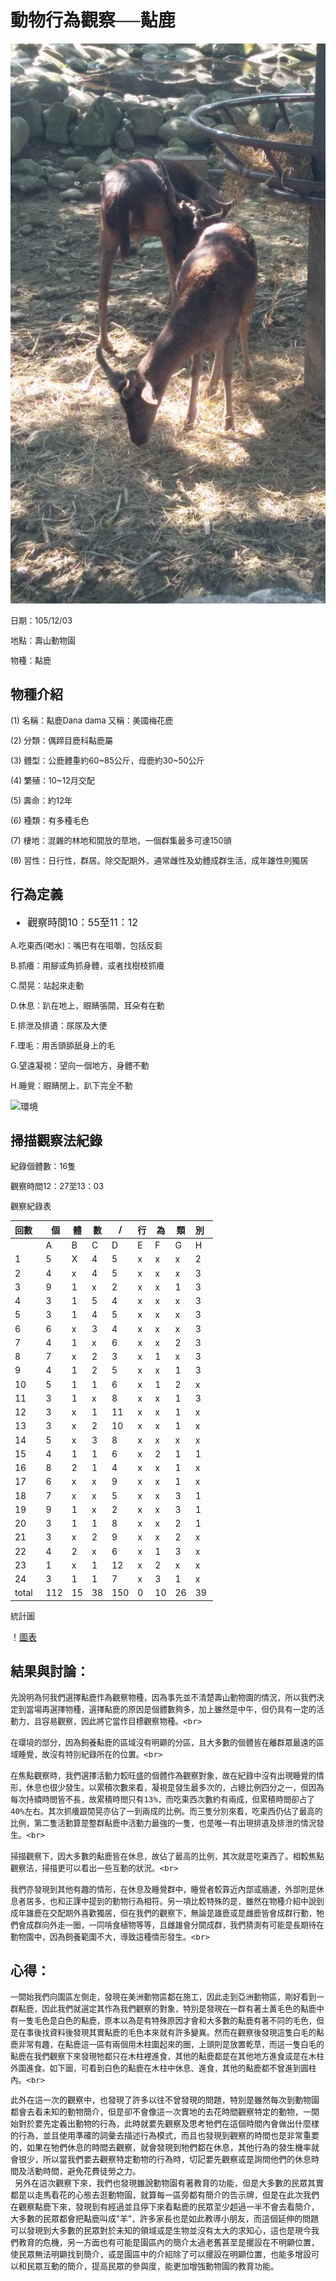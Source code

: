 # 動物行為觀察──黇鹿

![黇鹿](https://raw.githubusercontent.com/Tzu-ching/Tzu-ching/master/15878458_1261809840579905_737563414_o.jpg)

<font size="2pt">

日期：105/12/03<br>

地點：壽山動物園<br>

物種：黇鹿<br>

</font>

## 物種介紹

<font size="2pt">

(1) 名稱：黇鹿Dana dama 又稱：美國梅花鹿<br>

(2) 分類：偶蹄目鹿科黇鹿屬<br>

(3) 體型：公鹿體重約60~85公斤，母鹿約30~50公斤<br>

(4) 繁殖：10~12月交配<br>

(5) 壽命：約12年<br>

(6) 種類：有多種毛色<br>

(7) 棲地：混雜的林地和開放的草地，一個群集最多可達150頭<br>

(8) 習性：日行性，群居。除交配期外，通常雌性及幼體成群生活，成年雄性則獨居<br>

</font>

## 行為定義

<font size="3pt">

* 觀察時間10：55至11：12<br>

</font>

<font size="2pt">

A.吃東西(喝水)：嘴巴有在咀嚼，包括反芻<br>

B.抓癢：用腳或角抓身體，或者找樹枝抓癢<br>

C.閒晃：站起來走動<br>

D.休息：趴在地上，眼睛張開，耳朵有在動<br>

E.排泄及排遺：尿尿及大便<br>

F.理毛：用舌頭舔舐身上的毛<br>

G.望遠凝視：望向一個地方，身體不動<br>

H.睡覺：眼睛閉上，趴下完全不動<br>

</font>


![環境](https://raw.githubusercontent.com/Tzu-ching/Tzu-ching/master/15878264_1182390528548426_1002207565_o.jpg)

## 掃描觀察法紀錄

<font size="2pt">

紀錄個體數：16隻<br>

觀察時間12：27至13：03<br>

觀察紀錄表<br>

</font>

回數   |  個|體 |數 |/ |行 |為 |類 |別   |
-------|----|----|----|----|----|----|----|----|
       |A   |B   |C   |D   |E   |F   |G   |H   |
    1  |5   |X   |4   |5   |x   |x   |x   |2   |
    2  |4   |x   |4   |5   |x   |x   |x   |3   |
    3  |9   |1   |x   |2   |x   |x   |1   |3   |
    4  |3   |1   |5   |4   |x   |x   |x   |3   |
    5  |3   |1   |4   |5   |x   |x   |x   |3   |
    6  |6   |x   |3   |4   |x   |x   |x   |3   |
    7  |4   |1   |x   |6   |x   |x   |2   |3   |
    8  |7   |x   |2   |3   |x   |1   |x   |3   |
    9  |4   |1   |2   |5   |x   |x   |1   |3   |
    10  |5   |1   |1   |6   |x   |1   |2   |x   |
    11  |3   |1   |x   |8   |x   |x   |1   |3   |
    12  |3   |x   |1   |11  |x   |x   |1   |x   |
    13  |3   |x   |2   |10  |x   |x   |1   |x   |
    14  |5   |x   |3   |8   |x   |x   |x   |x   |
    15  |4   |1   |1   |6   |x   |2   |1   |1   |
    16  |8   |2   |1   |4   |x   |x   |1   |x   |
    17  |6   |x   |x   |9   |x   |x   |1   |x   |
    18  |7   |x   |x   |5   |x   |x   |3   |1   |
    19  |9   |1   |x   |2   |x   |x   |3   |1   |
    20  |3   |1   |1   |8   |x   |x   |2   |1   |
    21  |3   |x   |2   |9   |x   |x   |2   |x   |
    22  |4   |2   |x   |6   |x   |1   |3   |x   |
    23  |1   |x   |1   |12  |x   |2   |x   |x   |
    24  |3   |1   |1   |7   |x   |3   |1   |x   |
    total  |112   |15   |38   |150   |0   |10   |26   |39   |
    
<font size="2pt">

統計圖<br>

</font>
    
！[圖表](https://raw.githubusercontent.com/Tzu-ching/Tzu-ching/master/%E5%9C%96%E8%A1%A8.jpg)


## 結果與討論：
   
   <font size="2pt">
   
    先說明為何我們選擇黇鹿作為觀察物種，因為事先並不清楚壽山動物園的情況，所以我們決定到當場再選擇物種，選擇黇鹿的原因是個體數夠多，加上雖然是中午，但仍具有一定的活動力，且容易觀察，因此將它當作目標觀察物種。<br> 
   
    在環境的部分，因為飼養黇鹿的區域沒有明顯的分區，且大多數的個體皆在離群眾最遠的區域睡覺，故沒有特別紀錄所在的位置。<br>
   
    在焦點觀察時，我們選擇活動力較旺盛的個體作為觀察對象，故在紀錄中沒有出現睡覺的情形，休息也很少發生。以累積次數來看，凝視是發生最多次的，占總比例四分之一，但因為每次持續時間皆不長，故累積時間只有13%，而吃東西次數約有兩成，但累積時間卻占了40%左右。其次抓癢跟閒晃亦佔了一到兩成的比例。而三隻分別來看，吃東西仍佔了最高的比例，第二隻活動算是整群黇鹿中活動力最強的一隻，也是唯一有出現排遺及排泄的情況發生。<br>
   
    掃描觀察下，因大多數的黇鹿皆在休息，故佔了最高的比例，其次就是吃東西了。相較焦點觀察法，掃描更可以看出一些互動的狀況。<br>
   
    我們亦發現到其他有趣的情形，在休息及睡覺群中，睡覺者較靠近內部或牆邊，外部則是休息者居多，也和正課中提到的動物行為相符。另一項比較特殊的是，雖然在物種介紹中說到成年雄鹿在交配期外喜歡獨居，但在我們的觀察下，無論是雄鹿或是雌鹿皆會成群行動，牠們會成群向外走一圈，一同啃食植物等等，且雌雄會分開成群，我們猜測有可能是長期待在動物園中，因為飼養範圍不大，導致這種情形發生。<br>

</font>

## 心得：

<font size="2pt">

    一開始我們向園區左側走，發現在美洲動物區都在施工，因此走到亞洲動物區，剛好看到一群黇鹿，因此我們就選定其作為我們觀察的對象，特別是發現在一群有著土黃毛色的黇鹿中有一隻毛色是白色的黇鹿，原本以為是有特殊原因才會和大多數的黇鹿有著不同的毛色，但是在事後找資料後發現其實黇鹿的毛色本來就有許多變異。然而在觀察後發現這隻白毛的黇鹿非常有趣，在黇鹿這一區有兩個用木柱圍起來的圈，上頭則是放置乾草，而這一隻白毛的黇鹿在我們觀察下來發現牠都只在木柱裡進食，其他的黇鹿都是在其他地方進食或是在木柱外圍進食。如下圖，可看到白色的黇鹿在木柱中休息、進食，其他的黇鹿都不曾進到圓柱內。<br>
    
此外在這一次的觀察中，也發現了許多以往不曾發現的問題，特別是雖然每次到動物園都會去看未知的動物簡介，但是卻不會像這一次實地的去花時間觀察特定的動物，一開始對於要先定義出動物的行為，此時就要先觀察及思考牠們在這個時間內會做出什麼樣的行為，並且使用準確的詞彙去描述行為模式，而且也發現到觀察的時間也是非常重要的，如果在牠們休息的時間去觀察，就會發現到牠們都在休息，其他行為的發生機率就會很少，所以當我們要去觀察特定動物的行為時，切記要先觀察或是詢問他們的休息時間及活動時間，避免花費徒勞之力。<br>
  
  另外在這次觀察下來，我們也發現雖說動物園有著教育的功能，但是大多數的民眾其實都是以走馬看花的心態去逛動物園，就算每一區旁都有簡介的告示牌，但是在此次我們在觀察黇鹿下來，發現到有經過並且停下來看黇鹿的民眾至少超過一半不會去看簡介，大多數的民眾都會把黇鹿叫成"羊"，許多家長也是如此教導小朋友，而這個延伸的問題可以發現到大多數的民眾對於未知的領域或是生物並沒有太大的求知心，這也是現今我們教育的危機，另一方面也有可能是園區內的簡介太過老舊甚至是擺設在不明顯位置，使民眾無法明顯找到簡介，或是園區中的介紹除了可以擺設在明顯位置，也能多增設可以和民眾互動的簡介，提高民眾的參與度，能更加增強動物園的教育功能。<br> 

</font>
